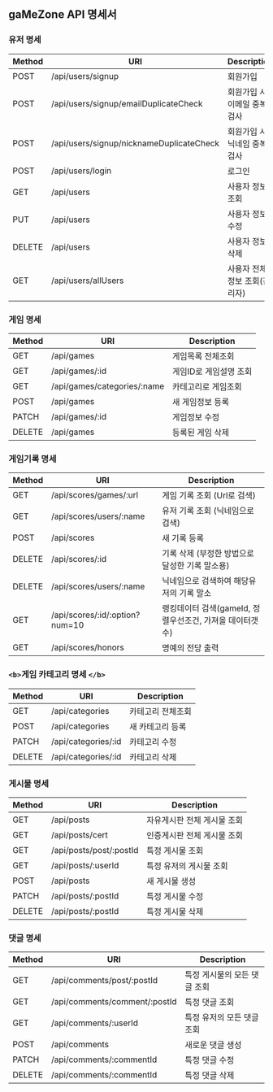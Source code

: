 ## gaMeZone API 명세서

### **유저 명세**

| Method | URI                                      | Description                   |
| ------ | ---------------------------------------- | ----------------------------- |
| POST   | /api/users/signup                        | 회원가입                      |
| POST   | /api/users/signup/emailDuplicateCheck    | 회원가입 시 이메일 중복검사   |
| POST   | /api/users/signup/nicknameDuplicateCheck | 회원가입 시 닉네임 중복검사   |
| POST   | /api/users/login                         | 로그인                        |
| GET    | /api/users                               | 사용자 정보 조회              |
| PUT    | /api/users                               | 사용자 정보 수정              |
| DELETE | /api/users                               | 사용자 정보 삭제              |
| GET    | /api/users/allUsers                      | 사용자 전체 정보 조회(관리자) |

### 게임 명세

| Method | URI                         | Description             |
| ------ | --------------------------- | ----------------------- |
| GET    | /api/games                  | 게임목록 전체조회       |
| GET    | /api/games/:id              | 게임ID로 게임설명 조회 |
| GET    | /api/games/categories/:name | 카테고리로 게임조회     |
| POST   | /api/games                  | 새 게임정보 등록        |
| PATCH  | /api/games/:id              | 게임정보 수정           |
| DELETE | /api/games                  | 등록된 게임 삭제        |

### 게임기록 명세

| Method | URI                            | Description                                              |
| ------ | ------------------------------ | -------------------------------------------------------- |
| GET    | /api/scores/games/:url         | 게임 기록 조회 (Url로 검색)                              |
| GET    | /api/scores/users/:name        | 유저 기록 조회 (닉네임으로 검색)                         |
| POST   | /api/scores                    | 새 기록 등록                                             |
| DELETE | /api/scores/:id                | 기록 삭제 (부정한 방법으로 달성한 기록 말소용)           |
| DELETE | /api/scores/users/:name        | 닉네임으로 검색하여 해당유저의 기록 말소                 |
| GET    | /api/scores/:id/:option?num=10 | 랭킹데이터 검색(gameId, 정렬우선조건, 가져올 데이터갯수) |
| GET    | /api/scores/honors             | 명예의 전당 출력                                         |

### `<b>`게임 카테고리 명세 `</b>`

| Method | URI                 | Description       |
| ------ | ------------------- | ----------------- |
| GET    | /api/categories     | 카테고리 전체조회 |
| POST   | /api/categories     | 새 카테고리 등록  |
| PATCH  | /api/categories/:id | 카테고리 수정     |
| DELETE | /api/categories/:id | 카테고리 삭제     |

### 게시물 명세

| Method | URI                     | Description                 |
| ------ | ----------------------- | --------------------------- |
| GET    | /api/posts              | 자유게시판 전체 게시물 조회 |
| GET    | /api/posts/cert         | 인증게시판 전체 게시물 조회 |
| GET    | /api/posts/post/:postId | 특정 게시물 조회            |
| GET    | /api/posts/:userId      | 특정 유저의 게시물 조회     |
| POST   | /api/posts              | 새 게시물 생성              |
| PATCH  | /api/posts/:postId      | 특정 게시물 수정            |
| DELETE | /api/posts/:postId      | 특정 게시물 삭제            |

### 댓글 명세

| Method | URI                           | Description                  |
| ------ | ----------------------------- | ---------------------------- |
| GET    | /api/comments/post/:postId    | 특정 게시물의 모든 댓글 조회 |
| GET    | /api/comments/comment/:postId | 특정 댓글 조회               |
| GET    | /api/comments/:userId         | 특정 유저의 모든 댓글 조회   |
| POST   | /api/comments                 | 새로운 댓글 생성             |
| PATCH  | /api/comments/:commentId      | 특정 댓글 수정               |
| DELETE | /api/comments/:commentId      | 특정 댓글 삭제               |
